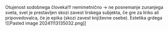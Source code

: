 Otujenost sodobnega človeka!!!
nemimetnično -> ne posnemanje zunanjega sveta, svet je prestavljen skozi zavest lirskega subjekta, če gre za liriko ali pripovedovalca, če je epika (skozi zavest književne osebe).
Estetika grdega
![[Pasted image 20241113135032.png]]